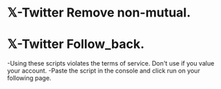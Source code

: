 # 𝕏-Twitter Remove non-mutual.
# 𝕏-Twitter Follow_back.
-Using these scripts violates the terms of service. Don't use if you value your account.
-Paste the script in the console and click run on your following page.
